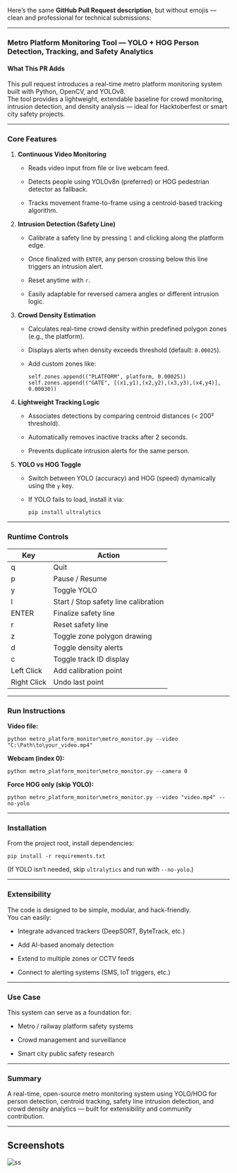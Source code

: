 <html>
<body>
<!--StartFragment--><html><head></head><body><p>Here’s the same <strong>GitHub Pull Request description</strong>, but without emojis — clean and professional for technical submissions:</p>
<hr>
<h3>Metro Platform Monitoring Tool — YOLO + HOG Person Detection, Tracking, and Safety Analytics</h3>
<h4>What This PR Adds</h4>
<p>This pull request introduces a real-time metro platform monitoring system built with Python, OpenCV, and YOLOv8.<br>
The tool provides a lightweight, extendable baseline for crowd monitoring, intrusion detection, and density analysis — ideal for Hacktoberfest or smart city safety projects.</p>
<hr>
<h3>Core Features</h3>
<ol>
<li>
<p><strong>Continuous Video Monitoring</strong></p>
<ul>
<li>
<p>Reads video input from file or live webcam feed.</p>
</li>
<li>
<p>Detects people using YOLOv8n (preferred) or HOG pedestrian detector as fallback.</p>
</li>
<li>
<p>Tracks movement frame-to-frame using a centroid-based tracking algorithm.</p>
</li>
</ul>
</li>
<li>
<p><strong>Intrusion Detection (Safety Line)</strong></p>
<ul>
<li>
<p>Calibrate a safety line by pressing <code inline="">l</code> and clicking along the platform edge.</p>
</li>
<li>
<p>Once finalized with <code inline="">ENTER</code>, any person crossing below this line triggers an intrusion alert.</p>
</li>
<li>
<p>Reset anytime with <code inline="">r</code>.</p>
</li>
<li>
<p>Easily adaptable for reversed camera angles or different intrusion logic.</p>
</li>
</ul>
</li>
<li>
<p><strong>Crowd Density Estimation</strong></p>
<ul>
<li>
<p>Calculates real-time crowd density within predefined polygon zones (e.g., the platform).</p>
</li>
<li>
<p>Displays alerts when density exceeds threshold (default: <code inline="">0.00025</code>).</p>
</li>
<li>
<p>Add custom zones like:</p>
<pre><code class="language-python">self.zones.append(("PLATFORM", platform, 0.00025))
self.zones.append(("GATE", [(x1,y1),(x2,y2),(x3,y3),(x4,y4)], 0.00030))
</code></pre>
</li>
</ul>
</li>
<li>
<p><strong>Lightweight Tracking Logic</strong></p>
<ul>
<li>
<p>Associates detections by comparing centroid distances (&lt; 200² threshold).</p>
</li>
<li>
<p>Automatically removes inactive tracks after 2 seconds.</p>
</li>
<li>
<p>Prevents duplicate intrusion alerts for the same person.</p>
</li>
</ul>
</li>
<li>
<p><strong>YOLO vs HOG Toggle</strong></p>
<ul>
<li>
<p>Switch between YOLO (accuracy) and HOG (speed) dynamically using the <code inline="">y</code> key.</p>
</li>
<li>
<p>If YOLO fails to load, install it via:</p>
<pre><code class="language-bash">pip install ultralytics
</code></pre>
</li>
</ul>
</li>
</ol>
<hr>
<h3>Runtime Controls</h3>

Key | Action
-- | --
q | Quit
p | Pause / Resume
y | Toggle YOLO
l | Start / Stop safety line calibration
ENTER | Finalize safety line
r | Reset safety line
z | Toggle zone polygon drawing
d | Toggle density alerts
c | Toggle track ID display
Left Click | Add calibration point
Right Click | Undo last point


<hr>
<h3>Run Instructions</h3>
<p><strong>Video file:</strong></p>
<pre><code class="language-bash">python metro_platform_monitor\metro_monitor.py --video "C:\Path\to\your_video.mp4"
</code></pre>
<p><strong>Webcam (index 0):</strong></p>
<pre><code class="language-bash">python metro_platform_monitor\metro_monitor.py --camera 0
</code></pre>
<p><strong>Force HOG only (skip YOLO):</strong></p>
<pre><code class="language-bash">python metro_platform_monitor\metro_monitor.py --video "video.mp4" --no-yolo
</code></pre>
<hr>
<h3>Installation</h3>
<p>From the project root, install dependencies:</p>
<pre><code class="language-bash">pip install -r requirements.txt
</code></pre>
<p>(If YOLO isn’t needed, skip <code inline="">ultralytics</code> and run with <code inline="">--no-yolo</code>.)</p>
<hr>
<h3>Extensibility</h3>
<p>The code is designed to be simple, modular, and hack-friendly.<br>
You can easily:</p>
<ul>
<li>
<p>Integrate advanced trackers (DeepSORT, ByteTrack, etc.)</p>
</li>
<li>
<p>Add AI-based anomaly detection</p>
</li>
<li>
<p>Extend to multiple zones or CCTV feeds</p>
</li>
<li>
<p>Connect to alerting systems (SMS, IoT triggers, etc.)</p>
</li>
</ul>
<hr>
<h3>Use Case</h3>
<p>This system can serve as a foundation for:</p>
<ul>
<li>
<p>Metro / railway platform safety systems</p>
</li>
<li>
<p>Crowd management and surveillance</p>
</li>
<li>
<p>Smart city public safety research</p>
</li>
</ul>
<hr>
<h3>Summary</h3>
<p>A real-time, open-source metro monitoring system using YOLO/HOG for person detection, centroid tracking, safety line intrusion detection, and crowd density analytics — built for extensibility and community contribution.</p>
<hr>


## Screenshots 
![ss](https://github.com/user-attachments/assets/e85c9e92-2888-40e5-b20f-933d8a6e0bfa)
